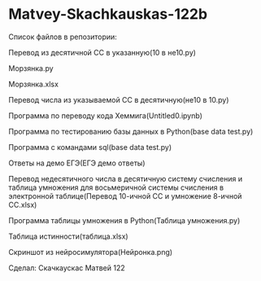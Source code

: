 # Matvey-Skachkauskas-122b
Список файлов в репозитории:

Перевод из десятичной СС в указанную(10 в не10.py)

Морзянка.py

Морзянка.xlsx

Перевод числа из указываемой СС в десятичную(не10 в 10.py)

Программа по переводу кода Хеммига(Untitled0.ipynb)

Программа по тестированию базы данных в Python(base data test.py)

Программа с командами sql(base data test.py)

Ответы на демо ЕГЭ(ЕГЭ демо ответы)

Перевод недесятичного числа в десятичную систему счисления и таблица умножения для восьмеричной системы счисления в электронной таблице(Перевод 10-ичной СС и умножение 8-ичной СС.xlsx)

Программа таблицы умножения в Python(Таблица умножения.py)

Таблица истинности(таблица.xlsx)

Скриншот из нейросимулятора(Нейронка.png)


Сделал: Скачкаускас Матвей 122
